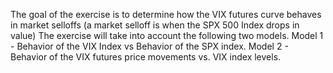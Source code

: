The goal of the exercise is to determine how the VIX futures curve behaves in market selloffs (a market selloff is when the SPX 500 Index drops in value) The exercise will take into account the following two models.
Model 1 - Behavior of the VIX Index vs Behavior of the SPX index.
Model 2 - Behavior of the VIX futures price movements vs. VIX index levels.
